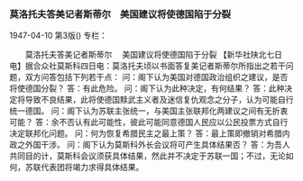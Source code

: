 ### 莫洛托夫答美记者斯蒂尔　美国建议将使德国陷于分裂

1947-04-10
第3版()
专栏：

　　莫洛托夫答美记者斯蒂尔
  　美国建议将使德国陷于分裂
    【新华社陕北七日电】据合众社莫斯科四日电：莫洛托夫顷以书面答复美记者斯蒂尔所指出之若干问题，双方问答包括下列若干点：
    问：阁下认为美国对德国政治组织之建议，是否将使德国分裂？
    答：有此危险。
    问：阁下认为此种决定，有何结果？
    答：此种决定将导致不良结果，此将使德国黩武主义者及迷信复仇观念之分子，认为可能自行统一德国。
    问：阁下认为苏联主张统一，与美国主张联邦化两建议之间有无折衷可能？
    答：余不否认有此可能性，彼此可能同意德国人民应以公民投票方式自行决定联邦化问题。
    问：何为恢复希腊民主之最上策？
    答：最上策即撤销对希腊内政之外国干涉。
    问：阁下认为莫斯科外长会议将可产生具体结果否？
    答：为吾人共同目的计，莫斯科会议须获具体结果，然此并不决定于苏联一国；不过，无论如何，苏联代表团将竭力求得具体结果。
